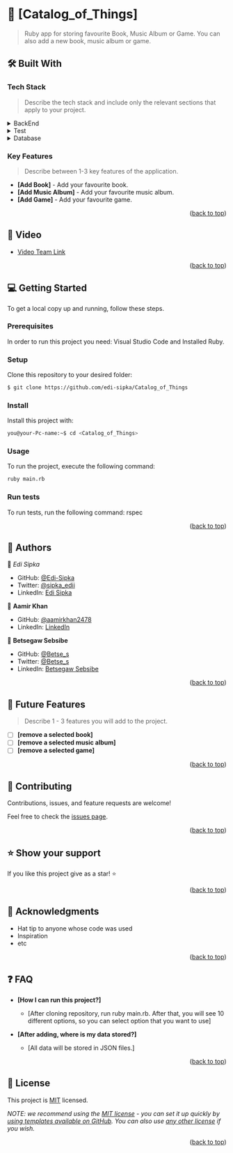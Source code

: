# 📖 [Catalog_of_Things] <a name="about-project"></a>

> Ruby app for storing favourite Book, Music Album or Game. You can also add a new book, music album or game.

## 🛠 Built With <a name="built-with"></a>

### Tech Stack <a name="tech-stack"></a>

> Describe the tech stack and include only the relevant sections that apply to your project.

<details>
  <summary>BackEnd</summary>
  <ul>
    <li><a href="https://ruby.com/">Ruby</a></li>
  </ul>
</details>

<details>
  <summary>Test</summary>
  <ul>
    <li><a href="https://rspec.com/">RSPEC</a></li>
  </ul>
</details>

<details>
<summary>Database</summary>
  <ul>
    <li><a href="https://www.postgresql.org/">PostgreSQL</a></li>
  </ul>
</details>

<!-- Features -->

### Key Features <a name="key-features"></a>

> Describe between 1-3 key features of the application.

- **[Add Book]** - Add your favourite book.
- **[Add Music Album]** - Add your favourite music album.
- **[Add Game]** - Add your favourite game.

<p align="right">(<a href="#readme-top">back to top</a>)</p>

<!-- LIVE DEMO -->

## 🚀 Video <a name="live-demo"></a>

- [Video Team Link](https://yourdeployedapplicationlink.com)

<p align="right">(<a href="#readme-top">back to top</a>)</p>

<!-- GETTING STARTED -->

## 💻 Getting Started <a name="getting-started"></a>

To get a local copy up and running, follow these steps.

### Prerequisites

In order to run this project you need: Visual Studio Code and Installed Ruby.

### Setup

Clone this repository to your desired folder:

```bash command
$ git clone https://github.com/edi-sipka/Catalog_of_Things
```

### Install

Install this project with:

```bash command
you@your-Pc-name:~$ cd <Catalog_of_Things>
```

### Usage

To run the project, execute the following command:

```bash command
ruby main.rb
```

### Run tests

To run tests, run the following command:
rspec

<p align="right">(<a href="#readme-top">back to top</a>)</p>

<!-- AUTHORS -->

## 👥 Authors <a name="authors"></a>

👤 _Edi Sipka_

- GitHub: [@Edi-Sipka](https://github.com/edi-sipka)
- Twitter: [@sipka_edii](https://twitter.com/sipka_edii)
- LinkedIn: [Edi Sipka](https://www.linkedin.com/in/edi-%C5%A1ipka-5b681b202/)

👤 **Aamir Khan**

- GitHub: [@aamirkhan2478](https://github.com/aamirkhan2478)
- LinkedIn: [LinkedIn](https://linkedin.com/in/aamir-kh)

👤 **Betsegaw Sebsibe**

- GitHub: [@Betse_s](https://github.com/betses)
- Twitter: [@Betse_s](https://twitter.com/Betse_s)
- LinkedIn: [Betsegaw Sebsibe](https://www.linkedin.com/in/betsegaw-sebsibe/)

<p align="right">(<a href="#readme-top">back to top</a>)</p>

<!-- FUTURE FEATURES -->

## 🔭 Future Features <a name="future-features"></a>

> Describe 1 - 3 features you will add to the project.

- [ ] **[remove a selected book]**
- [ ] **[remove a selected music album]**
- [ ] **[remove a selected game]**

<p align="right">(<a href="#readme-top">back to top</a>)</p>

<!-- CONTRIBUTING -->

## 🤝 Contributing <a name="contributing"></a>

Contributions, issues, and feature requests are welcome!

Feel free to check the [issues page](../../issues/).

<p align="right">(<a href="#readme-top">back to top</a>)</p>

<!-- SUPPORT -->

## ⭐️ Show your support <a name="support"></a>

If you like this project give as a star! ⭐️

<p align="right">(<a href="#readme-top">back to top</a>)</p>

<!-- ACKNOWLEDGEMENTS -->

## 🙏 Acknowledgments <a name="acknowledgements"></a>

- Hat tip to anyone whose code was used
- Inspiration
- etc

<p align="right">(<a href="#readme-top">back to top</a>)</p>

<!-- FAQ (optional) -->

## ❓ FAQ <a name="faq"></a>

- **[How I can run this project?]**

  - [After cloning repository, run ruby main.rb. After that, you will see 10 different options, so you can select option that you want to use]

- **[After adding, where is my data stored?]**

  - [All data will be stored in JSON files.]

<p align="right">(<a href="#readme-top">back to top</a>)</p>

<!-- LICENSE -->

## 📝 License <a name="license"></a>

This project is [MIT](./LICENSE) licensed.

_NOTE: we recommend using the [MIT license](https://choosealicense.com/licenses/mit/) - you can set it up quickly by [using templates available on GitHub](https://docs.github.com/en/communities/setting-up-your-project-for-healthy-contributions/adding-a-license-to-a-repository). You can also use [any other license](https://choosealicense.com/licenses/) if you wish._

<p align="right">(<a href="#readme-top">back to top</a>)</p>
